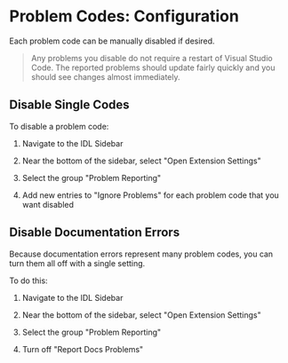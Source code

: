 # Problem Codes: Configuration

Each problem code can be manually disabled if desired.

> Any problems you disable do not require a restart of Visual Studio Code. The reported problems should update fairly quickly and you should see changes almost immediately.

## Disable Single Codes

To disable a problem code:

1. Navigate to the IDL Sidebar

2. Near the bottom of the sidebar, select "Open Extension Settings"

3. Select the group "Problem Reporting"

4. Add new entries to "Ignore Problems" for each problem code that you want disabled

## Disable Documentation Errors

Because documentation errors represent many problem codes, you can turn them all off with a single setting.

To do this:

1. Navigate to the IDL Sidebar

2. Near the bottom of the sidebar, select "Open Extension Settings"

3. Select the group "Problem Reporting"

4. Turn off "Report Docs Problems"
